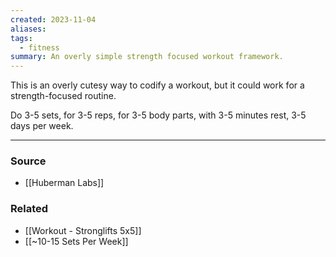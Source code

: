 ```yaml
---
created: 2023-11-04
aliases: 
tags:
  - fitness
summary: An overly simple strength focused workout framework.
---
```

This is an overly cutesy way to codify a workout, but it could work for a strength-focused routine. 

Do 3-5 sets, for 3-5 reps, for 3-5 body parts, with 3-5 minutes rest, 3-5 days per week. 

---
### Source
- [[Huberman Labs]]

### Related
- [[Workout - Stronglifts 5x5]]
- [[~10-15 Sets Per Week]]